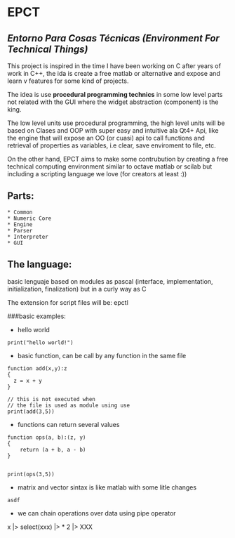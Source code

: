 # EPCT
## *Entorno Para Cosas Técnicas (Environment For Technical Things)*

This project is inspired in the time I have been working on C after years of work in C++, the ida is create a free matlab or
alternative and expose and learn v features for some kind of projects.

The idea is use **procedural programming technics** in some low level parts not related with the GUI where the widget abstraction (component) is the king.

The low level units use procedural programming, the high level units will be based on Clases and OOP with super easy and intuitive ala Qt4+ Api, like the engine that will expose an OO (or cuasi) api to call functions and retrieval of properties as variables, i.e clear, save enviroment to file, etc.

On the other hand, EPCT aims to make some contrubution by creating a free technical computing environment similar to octave matlab or scilab but including a scripting language we love (for creators at least :))

## Parts:
	* Common
	* Numeric Core
	* Engine
	* Parser
	* Interpreter	
	* GUI


## The language:

basic lenguaje based on modules as pascal (interface, implementation, initialization, finalization)
but in a curly way as C

The extension for script files will be: epctl

###basic examples:

* hello world
```
print("hello world!")
```


* basic function, can be call by any function in
  the same file
```
function add(x,y):z 
{
  z = x + y
} 

// this is not executed when 
// the file is used as module using use
print(add(3,5))
```

* functions can return several values
```
function ops(a, b):(z, y) 
{
	return (a + b, a - b)
}


print(ops(3,5))
```

* matrix and vector sintax is like matlab with some litle changes
```
asdf
```

* we can chain operations over data using pipe operator

x |> select(xxx) |> * 2 |> XXX 